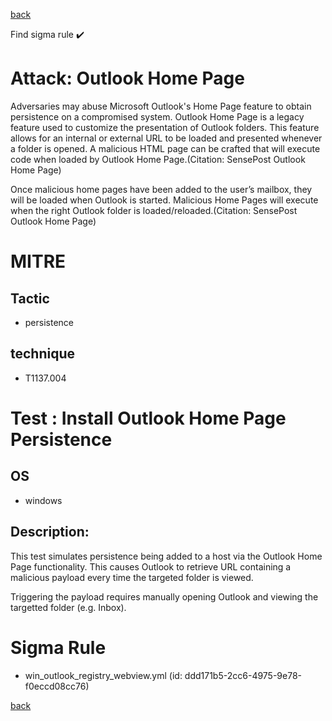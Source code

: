 
[back](../index.md)

Find sigma rule :heavy_check_mark: 

# Attack: Outlook Home Page 

Adversaries may abuse Microsoft Outlook's Home Page feature to obtain persistence on a compromised system. Outlook Home Page is a legacy feature used to customize the presentation of Outlook folders. This feature allows for an internal or external URL to be loaded and presented whenever a folder is opened. A malicious HTML page can be crafted that will execute code when loaded by Outlook Home Page.(Citation: SensePost Outlook Home Page)

Once malicious home pages have been added to the user’s mailbox, they will be loaded when Outlook is started. Malicious Home Pages will execute when the right Outlook folder is loaded/reloaded.(Citation: SensePost Outlook Home Page)


# MITRE
## Tactic
  - persistence


## technique
  - T1137.004


# Test : Install Outlook Home Page Persistence
## OS
  - windows


## Description:
This test simulates persistence being added to a host via the Outlook Home Page functionality. This causes Outlook to retrieve URL containing a malicious payload every time the targeted folder is viewed.

Triggering the payload requires manually opening Outlook and viewing the targetted folder (e.g. Inbox).


# Sigma Rule
 - win_outlook_registry_webview.yml (id: ddd171b5-2cc6-4975-9e78-f0eccd08cc76)



[back](../index.md)
